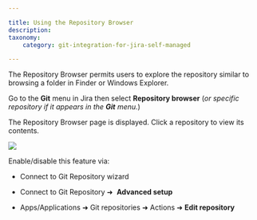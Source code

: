 ```yaml
---

title: Using the Repository Browser
description:
taxonomy:
    category: git-integration-for-jira-self-managed

---
```

The Repository Browser permits users to explore the repository similar to browsing a folder in Finder or Windows Explorer.

Go to the **Git** menu in Jira then select **Repository browser** (_or specific repository if it appears in the **Git** menu._)

The Repository Browser page is displayed. Click a repository to view its contents.

![](https://bigbrassband.atlassian.net/wiki/download/attachments/2045214758/gitserver-repo-browser-menu-sel.png%3Fversion=1&modificationDate=1640708768426&cacheVersion=1&api=v2?version=1&modificationDate=1640869893728&cacheVersion=1&api=v2)

Enable/disable this feature via:

*   Connect to Git Repository wizard

*   Connect to Git Repository ➜  **Advanced setup**

*   Apps/Applications ➜ Git repositories ➜ Actions ➜ **Edit repository**


